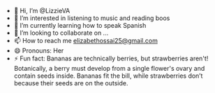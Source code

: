 - 👋 Hi, I’m @LizzieVA
- 👀 I’m interested in listening to music and reading boos
- 🌱 I’m currently learning how to speak Spanish 
- 💞️ I’m looking to collaborate on ...
- 📫 How to reach me elizabethossai25@gmail.com
- 😄 Pronouns: Her
- ⚡ Fun fact: Bananas are technically berries, but strawberries aren't! Botanically, a berry must develop from a single flower's ovary and contain seeds inside. Bananas fit the bill, while strawberries don’t because their seeds are on the outside.


<!---
LizzieVA/LizzieVA is a ✨ special ✨ repository because its `README.md` (this file) appears on your GitHub profile.
You can click the Preview link to take a look at your changes.
--->
